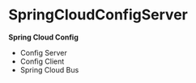 # SpringCloudConfigServer

**Spring Cloud Config**



* Config Server
* Config Client
* Spring Cloud Bus
